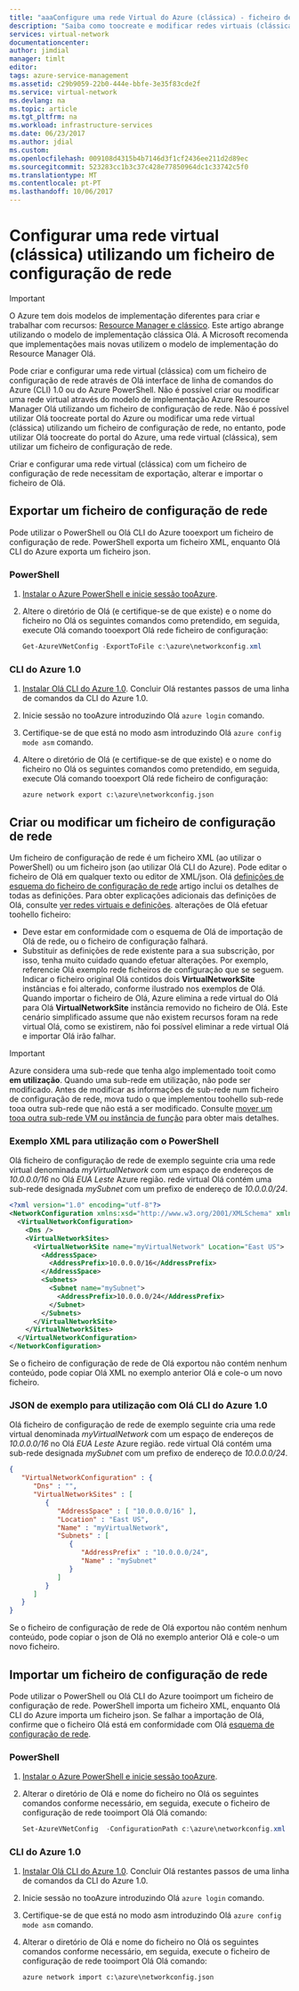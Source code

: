 ```yaml
---
title: "aaaConfigure uma rede Virtual do Azure (clássica) - ficheiro de configuração de rede | Microsoft Docs"
description: "Saiba como toocreate e modificar redes virtuais (clássicas) através da exportação, alterar e importar um ficheiro de configuração de rede."
services: virtual-network
documentationcenter: 
author: jimdial
manager: timlt
editor: 
tags: azure-service-management
ms.assetid: c29b9059-22b0-444e-bbfe-3e35f83cde2f
ms.service: virtual-network
ms.devlang: na
ms.topic: article
ms.tgt_pltfrm: na
ms.workload: infrastructure-services
ms.date: 06/23/2017
ms.author: jdial
ms.custom: 
ms.openlocfilehash: 009108d4315b4b7146d3f1cf2436ee211d2d89ec
ms.sourcegitcommit: 523283cc1b3c37c428e77850964dc1c33742c5f0
ms.translationtype: MT
ms.contentlocale: pt-PT
ms.lasthandoff: 10/06/2017
---
```

# <a name="configure-a-virtual-network-classic-using-a-network-configuration-file"></a>Configurar uma rede virtual (clássica) utilizando um ficheiro de configuração de rede
> [!IMPORTANT]
> O Azure tem dois modelos de implementação diferentes para criar e trabalhar com recursos: [Resource Manager e clássico](../resource-manager-deployment-model.md?toc=%2fazure%2fvirtual-network%2ftoc.json). Este artigo abrange utilizando o modelo de implementação clássica Olá. A Microsoft recomenda que implementações mais novas utilizem o modelo de implementação do Resource Manager Olá.

Pode criar e configurar uma rede virtual (clássica) com um ficheiro de configuração de rede através de Olá interface de linha de comandos do Azure (CLI) 1.0 ou do Azure PowerShell. Não é possível criar ou modificar uma rede virtual através do modelo de implementação Azure Resource Manager Olá utilizando um ficheiro de configuração de rede. Não é possível utilizar Olá toocreate portal do Azure ou modificar uma rede virtual (clássica) utilizando um ficheiro de configuração de rede, no entanto, pode utilizar Olá toocreate do portal do Azure, uma rede virtual (clássica), sem utilizar um ficheiro de configuração de rede.

Criar e configurar uma rede virtual (clássica) com um ficheiro de configuração de rede necessitam de exportação, alterar e importar o ficheiro de Olá.

## <a name="export"></a>Exportar um ficheiro de configuração de rede

Pode utilizar o PowerShell ou Olá CLI do Azure tooexport um ficheiro de configuração de rede. PowerShell exporta um ficheiro XML, enquanto Olá CLI do Azure exporta um ficheiro json.

### <a name="powershell"></a>PowerShell
 
1. [Instalar o Azure PowerShell e inicie sessão tooAzure](/powershell/azure/install-azure-ps?toc=%2fazure%2fvirtual-network%2ftoc.json).
2. Altere o diretório de Olá (e certifique-se de que existe) e o nome do ficheiro no Olá os seguintes comandos como pretendido, em seguida, execute Olá comando tooexport Olá rede ficheiro de configuração:

    ```powershell
    Get-AzureVNetConfig -ExportToFile c:\azure\networkconfig.xml
    ```

### <a name="azure-cli-10"></a>CLI do Azure 1.0

1. [Instalar Olá CLI do Azure 1.0](../cli-install-nodejs.md?toc=%2fazure%2fvirtual-network%2ftoc.json). Concluir Olá restantes passos de uma linha de comandos da CLI do Azure 1.0.
2. Inicie sessão no tooAzure introduzindo Olá `azure login` comando.
3. Certifique-se de que está no modo asm introduzindo Olá `azure config mode asm` comando.
4. Altere o diretório de Olá (e certifique-se de que existe) e o nome do ficheiro no Olá os seguintes comandos como pretendido, em seguida, execute Olá comando tooexport Olá rede ficheiro de configuração:
    
    ```azurecli
    azure network export c:\azure\networkconfig.json
    ```

## <a name="create-or-modify-a-network-configuration-file"></a>Criar ou modificar um ficheiro de configuração de rede

Um ficheiro de configuração de rede é um ficheiro XML (ao utilizar o PowerShell) ou um ficheiro json (ao utilizar Olá CLI do Azure). Pode editar o ficheiro de Olá em qualquer texto ou editor de XML/json. Olá [definições de esquema do ficheiro de configuração de rede](https://msdn.microsoft.com/library/azure/jj157100.aspx) artigo inclui os detalhes de todas as definições. Para obter explicações adicionais das definições de Olá, consulte [ver redes virtuais e definições](virtual-network-manage-network.md#view-vnet). alterações de Olá efetuar toohello ficheiro:

- Deve estar em conformidade com o esquema de Olá de importação de Olá de rede, ou o ficheiro de configuração falhará.
- Substituir as definições de rede existente para a sua subscrição, por isso, tenha muito cuidado quando efetuar alterações. Por exemplo, referencie Olá exemplo rede ficheiros de configuração que se seguem. Indicar o ficheiro original Olá contidos dois **VirtualNetworkSite** instâncias e foi alterado, conforme ilustrado nos exemplos de Olá. Quando importar o ficheiro de Olá, Azure elimina a rede virtual do Olá para Olá **VirtualNetworkSite** instância removido no ficheiro de Olá. Este cenário simplificado assume que não existem recursos foram na rede virtual Olá, como se existirem, não foi possível eliminar a rede virtual Olá e importar Olá irão falhar.

> [!IMPORTANT]
> Azure considera uma sub-rede que tenha algo implementado tooit como **em utilização**. Quando uma sub-rede em utilização, não pode ser modificado. Antes de modificar as informações de sub-rede num ficheiro de configuração de rede, mova tudo o que implementou toohello sub-rede tooa outra sub-rede que não está a ser modificado. Consulte [mover um tooa outra sub-rede VM ou instância de função](virtual-networks-move-vm-role-to-subnet.md) para obter mais detalhes.

### <a name="example-xml-for-use-with-powershell"></a>Exemplo XML para utilização com o PowerShell

Olá ficheiro de configuração de rede de exemplo seguinte cria uma rede virtual denominada *myVirtualNetwork* com um espaço de endereços de *10.0.0.0/16* no Olá *EUA Leste* Azure região. rede virtual Olá contém uma sub-rede designada *mySubnet* com um prefixo de endereço de *10.0.0.0/24*.

```xml
<?xml version="1.0" encoding="utf-8"?>
<NetworkConfiguration xmlns:xsd="http://www.w3.org/2001/XMLSchema" xmlns:xsi="http://www.w3.org/2001/XMLSchema-instance" xmlns="http://schemas.microsoft.com/ServiceHosting/2011/07/NetworkConfiguration">
  <VirtualNetworkConfiguration>
    <Dns />
    <VirtualNetworkSites>
      <VirtualNetworkSite name="myVirtualNetwork" Location="East US">
        <AddressSpace>
          <AddressPrefix>10.0.0.0/16</AddressPrefix>
        </AddressSpace>
        <Subnets>
          <Subnet name="mySubnet">
            <AddressPrefix>10.0.0.0/24</AddressPrefix>
          </Subnet>
        </Subnets>
      </VirtualNetworkSite>
    </VirtualNetworkSites>
  </VirtualNetworkConfiguration>
</NetworkConfiguration>
```

Se o ficheiro de configuração de rede de Olá exportou não contém nenhum conteúdo, pode copiar Olá XML no exemplo anterior Olá e cole-o um novo ficheiro.

### <a name="example-json-for-use-with-hello-azure-cli-10"></a>JSON de exemplo para utilização com Olá CLI do Azure 1.0

Olá ficheiro de configuração de rede de exemplo seguinte cria uma rede virtual denominada *myVirtualNetwork* com um espaço de endereços de *10.0.0.0/16* no Olá *EUA Leste* Azure região. rede virtual Olá contém uma sub-rede designada *mySubnet* com um prefixo de endereço de *10.0.0.0/24*.

```json
{
   "VirtualNetworkConfiguration" : {
      "Dns" : "",
      "VirtualNetworkSites" : [
         {
            "AddressSpace" : [ "10.0.0.0/16" ],
            "Location" : "East US",
            "Name" : "myVirtualNetwork",
            "Subnets" : [
               {
                  "AddressPrefix" : "10.0.0.0/24",
                  "Name" : "mySubnet"
               }
            ]
         }
      ]
   }
}
```

Se o ficheiro de configuração de rede de Olá exportou não contém nenhum conteúdo, pode copiar o json de Olá no exemplo anterior Olá e cole-o um novo ficheiro.

## <a name="import"></a>Importar um ficheiro de configuração de rede

Pode utilizar o PowerShell ou Olá CLI do Azure tooimport um ficheiro de configuração de rede. PowerShell importa um ficheiro XML, enquanto Olá CLI do Azure importa um ficheiro json. Se falhar a importação de Olá, confirme que o ficheiro Olá está em conformidade com Olá [esquema de configuração de rede](https://msdn.microsoft.com/library/azure/jj157100.aspx). 

### <a name="powershell"></a>PowerShell
 
1. [Instalar o Azure PowerShell e inicie sessão tooAzure](/powershell/azure/install-azure-ps?toc=%2fazure%2fvirtual-network%2ftoc.json).
2. Alterar o diretório de Olá e nome do ficheiro no Olá os seguintes comandos conforme necessário, em seguida, execute o ficheiro de configuração de rede tooimport Olá Olá comando:
 
    ```powershell
    Set-AzureVNetConfig  -ConfigurationPath c:\azure\networkconfig.xml
    ```

### <a name="azure-cli-10"></a>CLI do Azure 1.0

1. [Instalar Olá CLI do Azure 1.0](../cli-install-nodejs.md?toc=%2fazure%2fvirtual-network%2ftoc.json). Concluir Olá restantes passos de uma linha de comandos da CLI do Azure 1.0.
2. Inicie sessão no tooAzure introduzindo Olá `azure login` comando.
3. Certifique-se de que está no modo asm introduzindo Olá `azure config mode asm` comando.
4. Alterar o diretório de Olá e nome do ficheiro no Olá os seguintes comandos conforme necessário, em seguida, execute o ficheiro de configuração de rede tooimport Olá Olá comando:

    ```azurecli
    azure network import c:\azure\networkconfig.json
    ```

